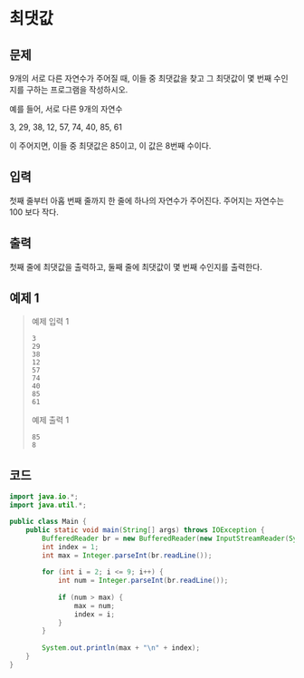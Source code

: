 # 최댓값

## 문제
9개의 서로 다른 자연수가 주어질 때, 이들 중 최댓값을 찾고 그 최댓값이 몇 번째 수인지를 구하는 프로그램을 작성하시오.

예를 들어, 서로 다른 9개의 자연수

3, 29, 38, 12, 57, 74, 40, 85, 61

이 주어지면, 이들 중 최댓값은 85이고, 이 값은 8번째 수이다.

## 입력
첫째 줄부터 아홉 번째 줄까지 한 줄에 하나의 자연수가 주어진다. 주어지는 자연수는 100 보다 작다.

## 출력
첫째 줄에 최댓값을 출력하고, 둘째 줄에 최댓값이 몇 번째 수인지를 출력한다.

## 예제 1

> 예제 입력 1
> ```
> 3
> 29
> 38
> 12
> 57
> 74
> 40
> 85
> 61
> ```
> 예제 출력 1
> ```
> 85
> 8
> ```


## 코드
```java
import java.io.*;
import java.util.*;

public class Main {
    public static void main(String[] args) throws IOException {
        BufferedReader br = new BufferedReader(new InputStreamReader(System.in));
        int index = 1;
        int max = Integer.parseInt(br.readLine());
        
        for (int i = 2; i <= 9; i++) {
            int num = Integer.parseInt(br.readLine());
            
            if (num > max) {
                max = num;
                index = i;
            }
        }
        
        System.out.println(max + "\n" + index);
    }
}
```
